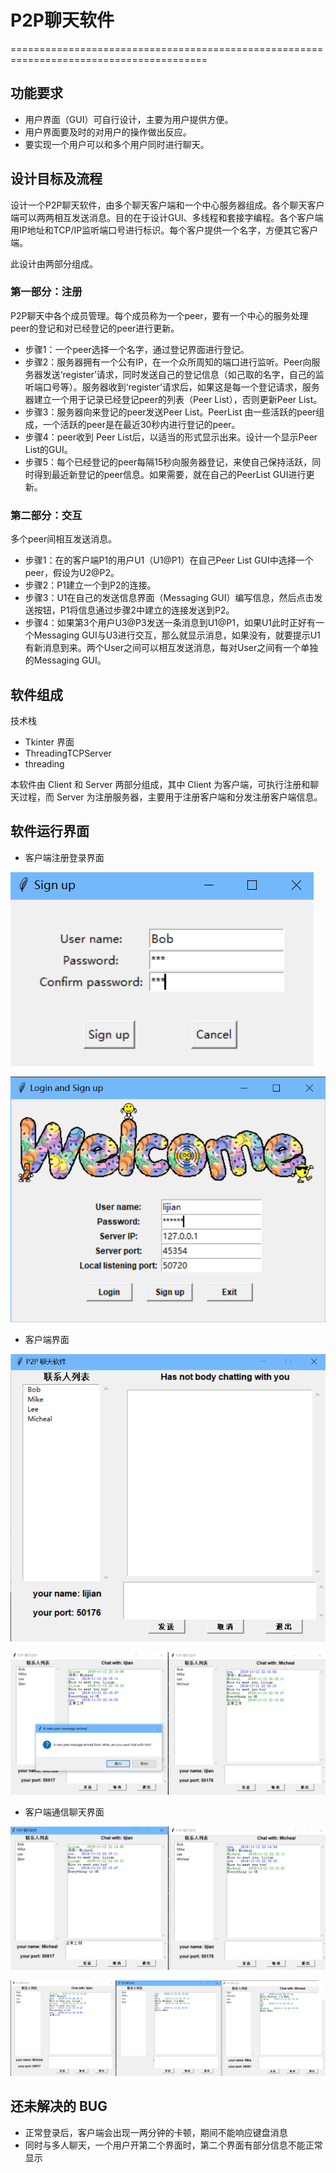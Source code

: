 # P2P聊天软件
========================================================================================

## 功能要求
* 用户界面（GUI）可自行设计，主要为用户提供方便。
* 用户界面要及时的对用户的操作做出反应。
* 要实现一个用户可以和多个用户同时进行聊天。

## 设计目标及流程
设计一个P2P聊天软件，由多个聊天客户端和一个中心服务器组成。各个聊天客户端可以两两相互发送消息。目的在于设计GUI、多线程和套接字编程。各个客户端用IP地址和TCP/IP监听端口号进行标识。每个客户提供一个名字，方便其它客户端。

此设计由两部分组成。

### 第一部分：注册
P2P聊天中各个成员管理。每个成员称为一个peer，要有一个中心的服务处理peer的登记和对已经登记的peer进行更新。
* 步骤1：一个peer选择一个名字，通过登记界面进行登记。
* 步骤2：服务器拥有一个公有IP，在一个众所周知的端口进行监听。Peer向服务器发送‘register’请求，同时发送自己的登记信息（如己取的名字，自己的监听端口号等）。服务器收到‘register’请求后，如果这是每一个登记请求，服务器建立一个用于记录已经登记peer的列表（Peer List），否则更新Peer List。
* 步骤3：服务器向来登记的peer发送Peer List。PeerList 由一些活跃的peer组成，一个活跃的peer是在最近30秒内进行登记的peer。
* 步骤4：peer收到 Peer List后，以适当的形式显示出来。设计一个显示Peer List的GUI。
* 步骤5：每个已经登记的peer每隔15秒向服务器登记，来使自己保持活跃，同时得到最近新登记的peer信息。如果需要，就在自己的PeerList GUI进行更新。

### 第二部分：交互
多个peer间相互发送消息。
* 步骤1：在的客户端P1的用户U1（U1@P1）在自己Peer List GUI中选择一个peer，假设为U2@P2。
* 步骤2：P1建立一个到P2的连接。
* 步骤3：U1在自己的发送信息界面（Messaging GUI）编写信息，然后点击发送按钮，P1将信息通过步骤2中建立的连接发送到P2。
* 步骤4：如果第3个用户U3@P3发送一条消息到U1@P1，如果U1此时正好有一个Messaging GUI与U3进行交互，那么就显示消息，如果没有，就要提示U1有新消息到来。两个User之间可以相互发送消息，每对User之间有一个单独的Messaging GUI。

## 软件组成
技术栈
* Tkinter     界面
* ThreadingTCPServer
* threading

本软件由 Client 和 Server 两部分组成，其中 Client 为客户端，可执行注册和聊天过程，而 Server 为注册服务器，主要用于注册客户端和分发注册客户端信息。


## 软件运行界面
* 客户端注册登录界面

![客户端注册界面](./screenshot/注册.gif)

![客户端登录界面](./screenshot/登录.gif)

* 客户端界面

![客户端界面](./screenshot/登录成功1.gif)

![客户端界面（新消息）](./screenshot/新的聊天提示框.gif)

* 客户端通信聊天界面

![正常聊天界面](./screenshot/正常聊天1.gif)

![同时与两人聊天](./screenshot/同时与两人聊天.gif)



## 还未解决的 BUG
* 正常登录后，客户端会出现一两分钟的卡顿，期间不能响应键盘消息
* 同时与多人聊天，一个用户开第二个界面时，第二个界面有部分信息不能正常显示
